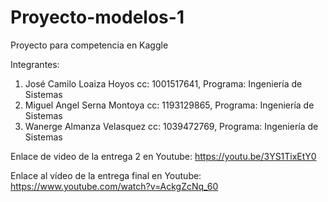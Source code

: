 # Proyecto-modelos-1
Proyecto para competencia en Kaggle

Integrantes:
1. José Camilo Loaiza Hoyos  cc: 1001517641, Programa: Ingeniería de Sistemas 
2. Miguel Angel Serna Montoya cc: 1193129865, Programa: Ingeniería de Sistemas 
3. Wanerge Almanza Velasquez cc: 1039472769, Programa: Ingeniería de Sistemas 


Enlace de video de la entrega 2 en Youtube:  https://youtu.be/3YS1TixEtY0

Enlace al vídeo de la entrega final en Youtube: https://www.youtube.com/watch?v=AckgZcNq_60

